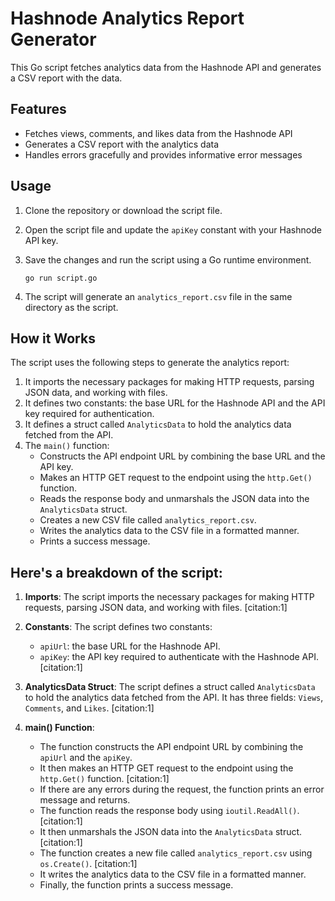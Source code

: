 # Hashnode Analytics Report Generator
This Go script fetches analytics data from the Hashnode API and generates a CSV report with the data.

## Features
- Fetches views, comments, and likes data from the Hashnode API
- Generates a CSV report with the analytics data
- Handles errors gracefully and provides informative error messages

## Usage
1. Clone the repository or download the script file.
2. Open the script file and update the `apiKey` constant with your Hashnode API key.
3. Save the changes and run the script using a Go runtime environment.

   ```
   go run script.go
   ```

4. The script will generate an `analytics_report.csv` file in the same directory as the script.

## How it Works
The script uses the following steps to generate the analytics report:

1. It imports the necessary packages for making HTTP requests, parsing JSON data, and working with files.
2. It defines two constants: the base URL for the Hashnode API and the API key required for authentication.
3. It defines a struct called `AnalyticsData` to hold the analytics data fetched from the API.
4. The `main()` function:
   - Constructs the API endpoint URL by combining the base URL and the API key.
   - Makes an HTTP GET request to the endpoint using the `http.Get()` function.
   - Reads the response body and unmarshals the JSON data into the `AnalyticsData` struct.
   - Creates a new CSV file called `analytics_report.csv`.
   - Writes the analytics data to the CSV file in a formatted manner.
   - Prints a success message.


## Here's a breakdown of the script:

1. **Imports**: The script imports the necessary packages for making HTTP requests, parsing JSON data, and working with files. [citation:1]

2. **Constants**: The script defines two constants:
   - `apiUrl`: the base URL for the Hashnode API.
   - `apiKey`: the API key required to authenticate with the Hashnode API. [citation:1]

3. **AnalyticsData Struct**: The script defines a struct called `AnalyticsData` to hold the analytics data fetched from the API. It has three fields: `Views`, `Comments`, and `Likes`. [citation:1]

4. **main() Function**:
   - The function constructs the API endpoint URL by combining the `apiUrl` and the `apiKey`.
   - It then makes an HTTP GET request to the endpoint using the `http.Get()` function. [citation:1]
   - If there are any errors during the request, the function prints an error message and returns.
   - The function reads the response body using `ioutil.ReadAll()`. [citation:1]
   - It then unmarshals the JSON data into the `AnalyticsData` struct. [citation:1]
   - The function creates a new file called `analytics_report.csv` using `os.Create()`. [citation:1]
   - It writes the analytics data to the CSV file in a formatted manner.
   - Finally, the function prints a success message.